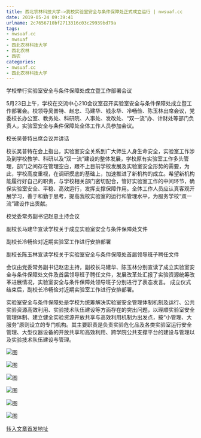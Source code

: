 ```yaml
---
title: 西北农林科技大学->我校实验室安全与条件保障处正式成立运行 | nwsuaf.cc
date: 2019-05-24 09:39:41
urlname: 2c7656710bf2713316c03c29939bd79a
tags: 
- nwsuaf.cc
- nwsuaf
- 西北农林科技大学
- 西北农林
- 西农
categories:
- nwsuaf.cc
- 西北农林科技大学
---
```



学校举行实验室安全与条件保障处成立暨工作部署会议

5月23日上午，学校在交流中心210会议室召开实验室安全与条件保障处成立暨工作部署会。校领导吴普特、赵忠、马建华、钱永华、冷畅俭、陈玉林出席会议，党委校长办公室、教务处、科研院、人事处、发改处、“双一流”办、计财处等部门负责人，实验室安全与条件保障处全体工作人员参加会议。

校长吴普特出席会议并讲话

校长吴普特在会上指出，实验室安全关系到广大师生人身生命安全，实验室工作涉及到学校教学、科研以及“双一流”建设的整体发展，学校原有实验室工作多头管理，部门之间存在管理空白，跟不上目前学校发展及实验室安全形势的需要，为此，学校高度重视，在调研摸底的基础上，加速推进了新机构的成立。希望新机构能履行好自己的职责，与学校相关部门密切配合，管好实验室工作的中间环节，确保实验室安全、平稳、高效运行，发挥支撑保障作用。全体工作人员应认真客观开展学习，善于和勤于思考，提高我校实验室的运行和管理水平，为服务学校“双一流”建设作出贡献。

校党委常务副书记赵忠主持会议

副校长马建华宣读学校关于成立实验室安全与条件保障处文件

副校长冷畅俭对近期实验室工作进行安排部署

副校长陈玉林宣读学校关于实验室安全与条件保障处首届领导班子聘任文件

会议由党委常务副书记赵忠主持，副校长马建华、陈玉林分别宣读了成立实验室安全与条件保障处文件及首届领导班子聘任文件，发展改革处汇报了实验资源统筹改革进展情况，实验室安全与条件保障处领导班子分别进行了表态发言。 成立仪式结束后，副校长冷畅俭对近期实验室工作进行安排部署。

实验室安全与条件保障处是学校为统筹解决实验室安全管理体制机制及运行、公共实验资源高效利用、实验技术队伍建设等方面存在的突出问题，以理顺实验室安全管理体制、建立健全实验资源开放共享与高效利用机制为出发点，按“小管理、大服务”原则设立的专门机构。其主要职责是负责实验危化品及各类实验室运行安全管理、大型仪器设备的开放共享和高效利用、跨学院公共支撑平台的建设与管理以及实验技术队伍建设与管理。



![图](https://news.nwsuaf.edu.cn/images/content/2019-05/20190524084705988425.JPG)

![图](https://news.nwsuaf.edu.cn/images/content/2019-05/20190524084941473542.JPG)

![图](https://news.nwsuaf.edu.cn/images/content/2019-05/20190524084645158304.JPG)

![图](https://news.nwsuaf.edu.cn/images/content/2019-05/20190524084623581244.JPG)

![图](https://news.nwsuaf.edu.cn/images/content/2019-05/20190524084548329112.JPG)

![图](https://news.nwsuaf.edu.cn/images/content/2019-05/20190524084516434085.JPG)

[转入文章首发地址](https://news.nwsuaf.edu.cn/xnxw/89790.htm)
